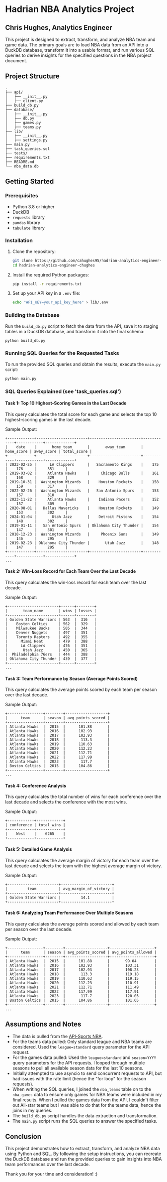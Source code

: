 
# Hadrian NBA Analytics Project
## Chris Hughes, Analytics Engineer

This project is designed to extract, transform, and analyze NBA team and game data. The primary goals are to load NBA data from an API into a DuckDB database, transform it into a usable format, and run various SQL queries to derive insights for the specified questions in the NBA project document.

## Project Structure

```
.
├── api/
│   ├── __init__.py
│   ├── client.py
├── build_db.py
├── database/
│   ├── __init__.py
│   ├── db.py
│   ├── games.py
│   ├── teams.py
├── lib/
│   ├── __init__.py
│   ├── settings.py
├── main.py
├── task_queries.sql
├── tests/
├── requirements.txt
├── README.md
└── nba_data.db
```

## Getting Started

### Prerequisites

- Python 3.8 or higher
- DuckDB
- `requests` library
- `pandas` library
- `tabulate` library

### Installation

1. Clone the repository:
    ```sh
    git clone https://github.com/cahughes95/hadrian-analytics-engineer-chughes
    cd hadrian-analytics-engineer-chughes
    ```

2. Install the required Python packages:
    ```sh
    pip install -r requirements.txt
    ```

3. Set up your API key in a `.env` file:
    ```sh
    echo "API_KEY=your_api_key_here" > lib/.env
    ```

### Building the Database

Run the `build_db.py` script to fetch the data from the API, save it to staging tables in a DuckDB database, and transform it into the final schema:

```sh
python build_db.py
```

### Running SQL Queries for the Requested Tasks

To run the provided SQL queries and obtain the results, execute the `main.py` script:

```sh
python main.py
```

### SQL Queries Explained (see 'task_queries.sql')

#### Task 1: Top 10 Highest-Scoring Games in the Last Decade

This query calculates the total score for each game and selects the top 10 highest-scoring games in the last decade.


Sample Output:
```
+------------+-----------------------+-----------------------+------------+------------+-------------+
|    date    |       home_team       |       away_team       | home_score | away_score | total_score |
+------------+-----------------------+-----------------------+------------+------------+-------------+
| 2023-02-25 |      LA Clippers      |   Sacramento Kings    |    175     |    176     |     351     |
| 2019-03-02 |     Atlanta Hawks     |     Chicago Bulls     |    161     |    168     |     329     |
| 2019-10-31 |  Washington Wizards   |    Houston Rockets    |    158     |    159     |     317     |
| 2022-02-26 |  Washington Wizards   |   San Antonio Spurs   |    153     |    157     |     310     |
| 2023-11-22 |     Atlanta Hawks     |    Indiana Pacers     |    152     |    157     |     309     |
| 2020-08-01 |   Dallas Mavericks    |    Houston Rockets    |    149     |    153     |     302     |
| 2024-01-04 |       Utah Jazz       |    Detroit Pistons    |    154     |    148     |     302     |
| 2019-01-11 |   San Antonio Spurs   | Oklahoma City Thunder |    154     |    147     |     301     |
| 2018-12-23 |  Washington Wizards   |     Phoenix Suns      |    149     |    146     |     295     |
| 2019-02-23 | Oklahoma City Thunder |       Utah Jazz       |    148     |    147     |     295     |
+------------+-----------------------+-----------------------+------------+------------+-------------+
...
```

#### Task 2: Win-Loss Record for Each Team Over the Last Decade

This query calculates the win-loss record for each team over the last decade.


Sample Output:
```
+-----------------------+------+--------+
|       team_name       | wins | losses |
+-----------------------+------+--------+
| Golden State Warriors | 563  |  316   |
|    Boston Celtics     | 562  |  329   |
|    Milwaukee Bucks    | 505  |  344   |
|    Denver Nuggets     | 497  |  351   |
|    Toronto Raptors    | 492  |  355   |
|      Miami Heat       | 479  |  388   |
|      LA Clippers      | 476  |  351   |
|       Utah Jazz       | 450  |  365   |
|  Philadelphia 76ers   | 444  |  388   |
| Oklahoma City Thunder | 439  |  377   |
+-----------------------+------+--------+
...
```

#### Task 3: Team Performance by Season (Average Points Scored)

This query calculates the average points scored by each team per season over the last decade.


Sample Output:
```
+----------------+--------+-------------------+
|      team      | season | avg_points_scored |
+----------------+--------+-------------------+
| Atlanta Hawks  |  2015  |      101.88       |
| Atlanta Hawks  |  2016  |      102.93       |
| Atlanta Hawks  |  2017  |      102.93       |
| Atlanta Hawks  |  2018  |       113.3       |
| Atlanta Hawks  |  2019  |      110.63       |
| Atlanta Hawks  |  2020  |      112.23       |
| Atlanta Hawks  |  2021  |      112.71       |
| Atlanta Hawks  |  2022  |      117.99       |
| Atlanta Hawks  |  2023  |       117.7       |
| Boston Celtics |  2015  |      104.86       |
+----------------+--------+-------------------+
...
```

#### Task 4: Conference Analysis

This query calculates the total number of wins for each conference over the last decade and selects the conference with the most wins.


Sample Output:
```
+------------+------------+
| conference | total_wins |
+------------+------------+
|    West    |    6265    |
+------------+------------+
```

#### Task 5: Detailed Game Analysis

This query calculates the average margin of victory for each team over the last decade and selects the team with the highest average margin of victory.

Sample Output:
```
+-----------------------+-----------------------+
|         team          | avg_margin_of_victory |
+-----------------------+-----------------------+
| Golden State Warriors |         14.1          |
+-----------------------+-----------------------+
```

#### Task 6: Analyzing Team Performance Over Multiple Seasons

This query calculates the average points scored and allowed by each team per season over the last decade.


Sample Output:
```
+----------------+--------+-------------------+--------------------+
|      team      | season | avg_points_scored | avg_points_allowed |
+----------------+--------+-------------------+--------------------+
| Atlanta Hawks  |  2015  |      101.88       |       99.04        |
| Atlanta Hawks  |  2016  |      102.93       |       103.31       |
| Atlanta Hawks  |  2017  |      102.93       |       108.23       |
| Atlanta Hawks  |  2018  |       113.3       |       119.18       |
| Atlanta Hawks  |  2019  |      110.63       |       119.15       |
| Atlanta Hawks  |  2020  |      112.23       |       110.91       |
| Atlanta Hawks  |  2021  |      112.71       |       111.49       |
| Atlanta Hawks  |  2022  |      117.99       |       117.91       |
| Atlanta Hawks  |  2023  |       117.7       |       120.03       |
| Boston Celtics |  2015  |      104.86       |       101.65       |
+----------------+--------+-------------------+--------------------+
...
```

## Assumptions and Notes

- The data is pulled from the [API-Sports NBA](https://api-sports.io/documentation/nba/v2#section/Introduction).
- For the teams data pulled: Only standard league and NBA teams are considered. Used the `league=standard` query parameter for the API request. 
- For the games data pulled: Used the `league=standard` and `season=YYYY` query parameters for the API requests. I looped through multiple seasons to pull all available season data for the last 10 seasons.
- Initially attempted to use asyncio to send concurrent requests to API, but had issues with the rate limit (hence the "for loop" for the season requests).
- When writing the SQL queries, I joined the `nba_teams` table on to the `nba_games` data to ensure only games for NBA teams were included in my final results. When I pulled the games data from the API, I couldn't filter out All-star teams but I was able to do that for the teams data, hence the joins in my queries. 
- The `build_db.py` script handles the data extraction and transformation.
- The `main.py` script runs the SQL queries to answer the specified tasks.

## Conclusion

This project demonstrates how to extract, transform, and analyze NBA data using Python and SQL. By following the setup instructions, you can recreate the DuckDB database and run the provided queries to gain insights into NBA team performances over the last decade.

Thank you for your time and consideration! :)
